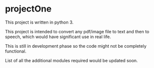 # projectOne

This project is written in python 3.

This project is intended to convert any pdf/image file to text and then to speech, which would have significant use in real life.

This is still in development phase so the code might not be completely functional.

List of all the additional modules required would be updated soon.

